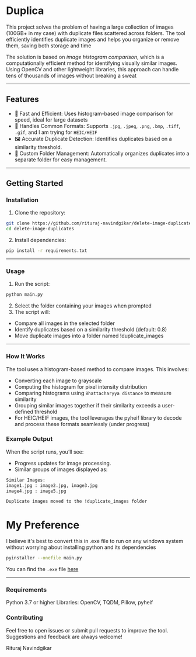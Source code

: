 # Duplica
This project solves the problem of having a large collection of images (100GB+ in my case) with duplicate files scattered across folders. The tool efficiently identifies duplicate images and helps you organize or remove them, saving both storage and time

The solution is based on *image histogram comparison*, which is a computationally efficient method for identifying visually similar images. Using OpenCV and other lightweight libraries, this approach can handle tens of thousands of images without breaking a sweat

---

## Features
- 🚀 Fast and Efficient: Uses histogram-based image comparison for speed, ideal for large datasets
- 📂 Handles Common Formats: Supports `.jpg`, `.jpeg`, `.png`, `.bmp`, `.tiff`, `.gif`, and I am trying for `HEIC/HEIF`
- 🖼 Accurate Duplicate Detection: Identifies duplicates based on a similarity threshold.
- 📁 Custom Folder Management: Automatically organizes duplicates into a separate folder for easy management.

---

## Getting Started
### Installation
1. Clone the repository:
```bash
git clone https://github.com/rituraj-navindgikar/delete-image-duplicates
cd delete-image-duplicates
```

2. Install dependencies:
```bash
pip install -r requirements.txt
```

--- 

### Usage
1. Run the script:
```bash
python main.py
```
2. Select the folder containing your images when prompted
3. The script will:

- Compare all images in the selected folder
- Identify duplicates based on a similarity threshold (default: 0.8)
- Move duplicate images into a folder named !duplicate_images

--- 

### How It Works
The tool uses a histogram-based method to compare images. This involves:
- Converting each image to grayscale
- Computing the histogram for pixel intensity distribution
- Comparing histograms using `Bhattacharyya distance` to measure similarity
- Grouping similar images together if their similarity exceeds a user-defined threshold
- For HEIC/HEIF images, the tool leverages the pyheif library to decode and process these formats seamlessly (under progress)


### Example Output
When the script runs, you’ll see:
- Progress updates for image processing.
- Similar groups of images displayed as:

```bash
Similar Images:
image1.jpg : image2.jpg, image3.jpg
image4.jpg : image5.jpg

Duplicate images moved to the !duplicate_images folder
```

# My Preference 
I believe it's best to convert this in .exe file to run on any windows system without worrying about installing python and its dependencies
```bash
pyinstaller --onefile main.py
```
You can find the `.exe` file [here](https://drive.google.com/drive/folders/1dwrjuz5RSkdbU6Xnj_lR8b1uOE3ky19J?usp=sharing)

---

### Requirements
Python 3.7 or higher
Libraries: OpenCV, TQDM, Pillow, pyheif

### Contributing
Feel free to open issues or submit pull requests to improve the tool. Suggestions and feedback are always welcome!

Rituraj Navindgikar

